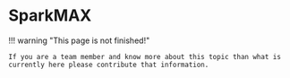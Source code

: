 # SparkMAX

!!! warning "This page is not finished!"

    If you are a team member and know more about this topic than what is currently here please contribute that information.